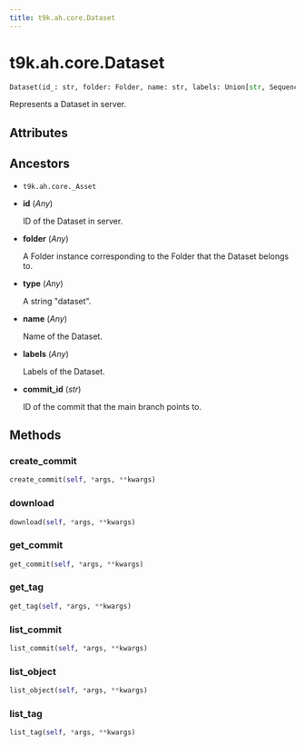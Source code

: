 ```yaml
---
title: t9k.ah.core.Dataset
---
```


# t9k.ah.core.Dataset

```python
Dataset(id_: str, folder: Folder, name: str, labels: Union[str, Sequence[str], None] = None)
```

Represents a Dataset in server.

## Attributes

## Ancestors

* `t9k.ah.core._Asset`
* **id** (*Any*)

    ID of the Dataset in server.

* **folder** (*Any*)

    A Folder instance corresponding to the Folder that the Dataset belongs to.

* **type** (*Any*)

    A string "dataset".

* **name** (*Any*)

    Name of the Dataset.

* **labels** (*Any*)

    Labels of the Dataset.

* **commit_id** (*str*)

    ID of the commit that the main branch points to.

## Methods

### create_commit

```python
create_commit(self, *args, **kwargs)
```

### download

```python
download(self, *args, **kwargs)
```

### get_commit

```python
get_commit(self, *args, **kwargs)
```

### get_tag

```python
get_tag(self, *args, **kwargs)
```

### list_commit

```python
list_commit(self, *args, **kwargs)
```

### list_object

```python
list_object(self, *args, **kwargs)
```

### list_tag

```python
list_tag(self, *args, **kwargs)
```
